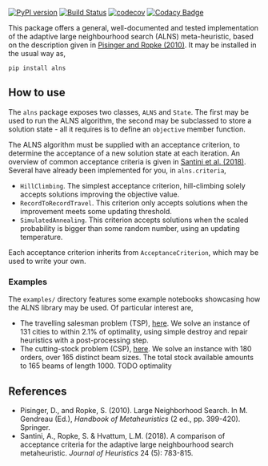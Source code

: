 [![PyPI version](https://badge.fury.io/py/alns.svg)](https://badge.fury.io/py/alns)
[![Build Status](https://travis-ci.com/N-Wouda/ALNS.svg?branch=master)](https://travis-ci.com/N-Wouda/ALNS)
[![codecov](https://codecov.io/gh/N-Wouda/ALNS/branch/master/graph/badge.svg)](https://codecov.io/gh/N-Wouda/ALNS)
[![Codacy Badge](https://api.codacy.com/project/badge/Grade/0c573395b313403b96c26054973dec34)](https://www.codacy.com/app/N-Wouda/ALNS)

This package offers a general, well-documented and tested
implementation of the adaptive large neighbourhood search (ALNS)
meta-heuristic, based on the description given in [Pisinger and Ropke
(2010)][1]. It may be installed in the usual way as,

```
pip install alns
```

## How to use
The `alns` package exposes two classes, `ALNS` and `State`. The first
may be used to run the ALNS algorithm, the second may be subclassed to
store a solution state - all it requires is to define an `objective`
member function.

The ALNS algorithm must be supplied with an acceptance criterion, to
determine the acceptance of a new solution state at each iteration.
An overview of common acceptance criteria is given in [Santini et al.
(2018)][3]. Several have already been implemented for you, in
`alns.criteria`,

- `HillClimbing`. The simplest acceptance criterion, hill-climbing
  solely accepts solutions improving the objective value.
- `RecordToRecordTravel`. This criterion only accepts solutions when
  the improvement meets some updating threshold.
- `SimulatedAnnealing`. This criterion accepts solutions when the
  scaled probability is bigger than some random number, using an
  updating temperature.

Each acceptance criterion inherits from `AcceptanceCriterion`, which may
be used to write your own.

### Examples
The `examples/` directory features some example notebooks showcasing
how the ALNS library may be used. Of particular interest are,

- The travelling salesman problem (TSP), [here][2]. We solve an
  instance of 131 cities to within 2.1% of optimality, using simple
  destroy and repair heuristics with a post-processing step.
- The cutting-stock problem (CSP), [here][4]. We solve an instance with
  180 orders, over 165 distinct beam sizes. The total stock available
  amounts to 165 beams of length 1000. TODO optimality

## References
- Pisinger, D., and Ropke, S. (2010). Large Neighborhood Search. In M.
  Gendreau (Ed.), _Handbook of Metaheuristics_ (2 ed., pp. 399-420).
  Springer.
- Santini, A., Ropke, S. & Hvattum, L.M. (2018). A comparison of
  acceptance criteria for the adaptive large neighbourhood search
  metaheuristic. *Journal of Heuristics* 24 (5): 783-815.

[1]: http://orbit.dtu.dk/en/publications/large-neighborhood-search(61a1b7ca-4bf7-4355-96ba-03fcdf021f8f).html
[2]: https://github.com/N-Wouda/ALNS/blob/master/examples/travelling_salesman_problem.ipynb
[3]: https://link.springer.com/article/10.1007%2Fs10732-018-9377-x
[4]: https://github.com/N-Wouda/ALNS/blob/master/examples/cutting_stock_problem.ipynb

